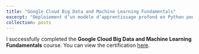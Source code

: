 ```yaml
---
title: "Google Cloud Big Data and Machine Learning Fundamentals"
excerpt: "Déploiement d’un modèle d’apprentissage profond en Python pour la classification de Pokémon à partir d’images.<br/><img src='/images/1_0kCLls2d0AZ5rVZVt-NsFQ.png'>"
collection: posts
---
```


I successfully completed the **Google Cloud Big Data and Machine Learning Fundamentals** course. You can view the certification [here](https://www.cloudskillsboost.google/public_profiles/d6d99eb8-26ca-447c-8b05-1b8bbd4e97b3/badges/9769738?utm_medium=social&utm_source=linkedin&utm_campaign=ql-social-share).

